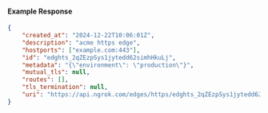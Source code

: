 <!-- Code generated for API Clients. DO NOT EDIT. -->

#### Example Response

```json
{
	"created_at": "2024-12-22T10:06:01Z",
	"description": "acme https edge",
	"hostports": ["example.com:443"],
	"id": "edghts_2qZEzpSys1jytedd62simhHkuLj",
	"metadata": "{\"environment\": \"production\"}",
	"mutual_tls": null,
	"routes": [],
	"tls_termination": null,
	"uri": "https://api.ngrok.com/edges/https/edghts_2qZEzpSys1jytedd62simhHkuLj"
}
```
